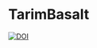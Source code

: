 # TarimBasalt
 
[![DOI](https://zenodo.org/badge/DOI/10.5281/zenodo.4601444.svg)](https://doi.org/10.5281/zenodo.4601444)
